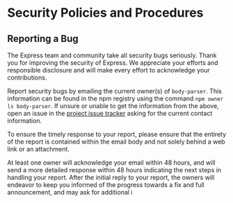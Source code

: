# Security Policies and Procedures

## Reporting a Bug

The Express team and community take all security bugs seriously. Thank you
for improving the security of Express. We appreciate your efforts and
responsible disclosure and will make every effort to acknowledge your
contributions.

Report security bugs by emailing the current owner(s) of `body-parser`. This
information can be found in the npm registry using the command
`npm owner ls body-parser`.
If unsure or unable to get the information from the above, open an issue
in the [project issue tracker](https://github.com/expressjs/body-parser/issues)
asking for the current contact information.

To ensure the timely response to your report, please ensure that the entirety
of the report is contained within the email body and not solely behind a web
link or an attachment.

At least one owner will acknowledge your email within 48 hours, and will send a
more detailed response within 48 hours indicating the next steps in handling
your report. After the initial reply to your report, the owners will
endeavor to keep you informed of the progress towards a fix and full
announcement, and may ask for additional i
